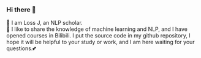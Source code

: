 ### Hi there 👋  
  
🤗 I am Loss J, an NLP scholar.  
🌱 I like to share the knowledge of machine learning and NLP, and I have opened courses in Bilibili. I put the source code in my github repository, I hope it will be helpful to your study or work, and I am here waiting for your questions.💕   
<!--
**LossJ/LossJ** is a ✨ _special_ ✨ repository because its `README.md` (this file) appears on your GitHub profile.

Here are some ideas to get you started:

- 🔭 I’m currently working on ...
- 🌱 I’m currently learning ...
- 👯 I’m looking to collaborate on ...
- 🤔 I’m looking for help with ...
- 💬 Ask me about ...
- 📫 How to reach me: ...
- 😄 Pronouns: ...
- ⚡ Fun fact: ...
-->
